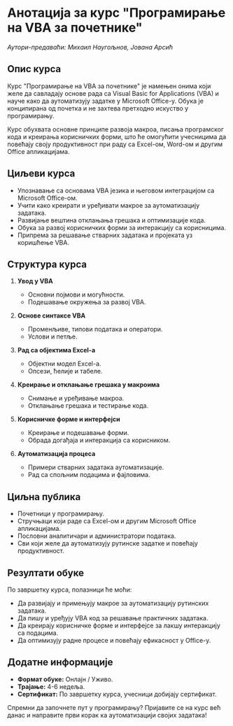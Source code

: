 
# Анотација за курс "Програмирање на VBA за почетнике"
_Аутори-предаваћи: Михаил Наугољнов, Јована Арсић_
## Опис курса

Курс "Програмирање на VBA за почетнике" је намењен онима који желе да савладају основе рада са Visual Basic for Applications (VBA) и науче како да аутоматизују задатке у Microsoft Office-у. Обука је конципирана од почетка и не захтева претходно искуство у програмирању.

Курс обухвата основне принципе развоја макроа, писања програмског кода и креирања корисничких форми, што ће омогућити учесницима да повећају своју продуктивност при раду са Excel-ом, Word-ом и другим Office апликацијама.

## Циљеви курса

- Упознавање са основама VBA језика и његовом интеграцијом са Microsoft Office-ом.
- Учити како креирати и уређивати макрое за аутоматизацију задатака.
- Развијање вештина отклањања грешака и оптимизације кода.
- Обука за развој корисничких форми за интеракцију са корисницима.
- Припрема за решавање стварних задатака и пројеката уз коришћење VBA.

## Структура курса

1. **Увод у VBA**

   - Основни појмови и могућности.
   - Подешавање окружења за развој VBA.

2. **Основе синтаксе VBA**

   - Променљиве, типови података и оператори.
   - Услови и петље.

3. **Рад са објектима Excel-а**

   - Објектни модел Excel-а.
   - Опсези, ћелије и табеле.

4. **Креирање и отклањање грешака у макроима**

   - Снимање и уређивање макроа.
   - Отклањање грешака и тестирање кода.

5. **Корисничке форме и интерфејси**

   - Креирање и подешавање форми.
   - Обрада догађаја и интеракција са корисником.

6. **Аутоматизација процеса**

   - Примери стварних задатака аутоматизације.
   - Рад са спољним подацима и фајловима.

## Циљна публика

- Почетници у програмирању.
- Стручњаци који раде са Excel-ом и другим Microsoft Office апликацијама.
- Пословни аналитичари и администратори података.
- Сви који желе да аутоматизују рутинске задатке и повећају продуктивност.

## Резултати обуке

По завршетку курса, полазници ће моћи:

- Да развијају и примењују макрое за аутоматизацију рутинских задатака.
- Да пишу и уређују VBA код за решавање практичних задатака.
- Да креирају корисничке форме и интерфејсе за лакшу интеракцију са подацима.
- Да оптимизују радне процесе и повећају ефикасност у Office-у.

## Додатне информације

- **Формат обуке:** Онлајн / Уживо.
- **Трајање:** 4-6 недеља.
- **Сертификат:** По завршетку курса, учесници добијају сертификат.

Спремни да започнете пут у програмирању? Пријавите се на курс већ данас и направите први корак ка аутоматизацији својих задатака!
